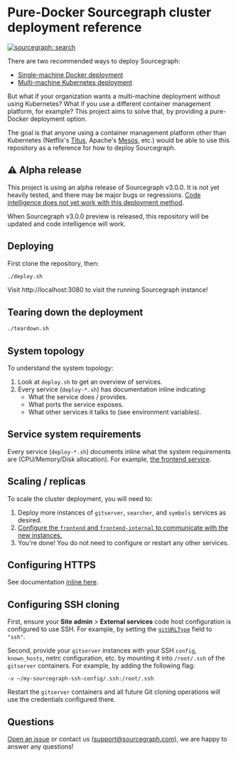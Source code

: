 # Pure-Docker Sourcegraph cluster deployment reference

[![sourcegraph: search](https://img.shields.io/badge/sourcegraph-search-brightgreen.svg)](https://sourcegraph.com/github.com/sourcegraph/deploy-sourcegraph-docker)

There are two recommended ways to deploy Sourcegraph:

- [Single-machine Docker deployment](https://docs.sourcegraph.com/admin/install/docker)
- [Multi-machine Kubernetes deployment](https://docs.sourcegraph.com/admin/install/kubernetes_cluster)

But what if your organization wants a multi-machine deployment without using Kubernetes? What if you use a different container management platform, for example? This project aims to solve that, by providing a pure-Docker deployment option.

The goal is that anyone using a container management platform other than Kubernetes (Netflix's [Titus](https://netflix.github.io/titus/), Apache's [Mesos](http://mesos.apache.org/documentation/latest/docker-containerizer/), etc.) would be able to use this repository as a reference for how to deploy Sourcegraph.

## ⚠️ Alpha release

This project is using an alpha release of Sourcegraph v3.0.0. It is not yet heavily tested, and there may be major bugs or regressions. [Code intelligence does not yet work with this deployment method](https://github.com/sourcegraph/deploy-sourcegraph-docker/issues/2).

When Sourcegraph v3.0.0 preview is released, this repository will be updated and code intelligence will work.

## Deploying

First clone the repository, then:

```bash
./deploy.sh
```

Visit http://localhost:3080 to visit the running Sourcegraph instance!

## Tearing down the deployment

```bash
./teardown.sh
```

## System topology

To understand the system topology:

1. Look at `deploy.sh` to get an overview of services.
2. Every service (`deploy-*.sh`) has documentation inline indicating:
    - What the service does / provides.
    - What ports the service exposes.
    - What other services it talks to (see environment variables).

## Service system requirements

Every service (`deploy-*.sh`) documents inline what the system requirements are (CPU/Memory/Disk allocation). For example, [the frontend service](https://github.com/sourcegraph/deploy-sourcegraph-docker/blob/f01b97a397138dd76e5f5ed45b2574b9a2e70cd1/deploy-frontend.sh#L6-L9).

## Scaling / replicas

To scale the cluster deployment, you will need to:

1. Deploy more instances of `gitserver`, `searcher`, and `symbols` services as desired.
2. [Configure the `frontend` and `frontend-internal` to communicate with the new instances.](https://github.com/sourcegraph/deploy-sourcegraph-docker/blob/f01b97a397138dd76e5f5ed45b2574b9a2e70cd1/deploy-frontend.sh#L31-L34)
3. You're done! You do not need to configure or restart any other services.

## Configuring HTTPS

See documentation [inline here](https://github.com/sourcegraph/deploy-sourcegraph-docker/blob/f01b97a397138dd76e5f5ed45b2574b9a2e70cd1/deploy-frontend.sh#L26-L29).

## Configuring SSH cloning

First, ensure your **Site admin** > **External services** code host configuration is configured to use SSH. For example, by setting the [`gitURLType`](https://docs.sourcegraph.com/admin/site_config/all#giturltype-string-enum) field to `"ssh"`.

Second, provide your `gitserver` instances with your SSH `config`, `known_hosts`, netrc configuration, etc. by mounting it into `/root/.ssh` of the `gitserver` containers. For example, by adding the following flag:

```
-v ~/my-sourcegraph-ssh-config/.ssh:/root/.ssh 
```

Restart the `gitserver` containers and all future Git cloning operations will use the credentials configured there.

## Questions

[Open an issue](https://github.com/sourcegraph/deploy-sourcegraph-docker/issues/new) or contact us (support@sourcegraph.com), we are happy to answer any questions!
